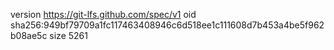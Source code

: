 version https://git-lfs.github.com/spec/v1
oid sha256:949bf79709a1fc117463408946c6d518ee1c111608d7b453a4be5f962b08ae5c
size 5261
